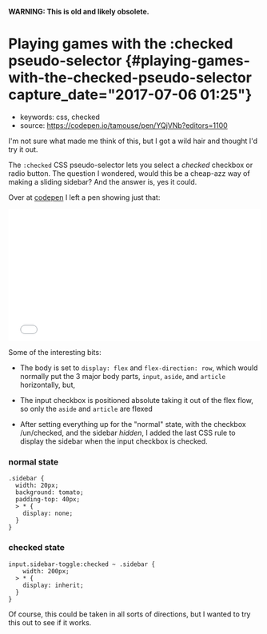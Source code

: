 **WARNING: This is old and likely obsolete.**

Playing games with the :checked pseudo-selector {#playing-games-with-the-checked-pseudo-selector capture_date="2017-07-06 01:25"}
===============================================

-   keywords: css, checked
-   source: <https://codepen.io/tamouse/pen/YQjVNb?editors=1100>

I\'m not sure what made me think of this, but I got a wild hair and thought I\'d try it out.

The `:checked` CSS pseudo-selector lets you select a *checked* checkbox or radio button. The question I wondered, would this be a cheap-azz way of making a sliding sidebar? And the answer is, yes it could.

Over at [codepen](https://codepen.io/tamouse/pen/YQjVNb?editors=1100) I left a pen showing just that:

  <iframe height="265" scrolling="no" title="what can you do with :checked?" src="//codepen.io/tamouse/embed/YQjVNb/?height=265&amp;theme-id=0&amp;default-tab=result&amp;embed-version=2" frameborder="no" allowtransparency="true" allowfullscreen="true" style="width: 100%;">
See the Pen what can you do with :checked? by Tamara Temple (@tamouse)
on CodePen.
  </iframe>

Some of the interesting bits:

-   The body is set to `display: flex` and `flex-direction: row`, which would normally put the 3 major body parts, `input`, `aside`, and `article` horizontally, but,

-   The input checkbox is positioned absolute taking it out of the flex flow, so only the `aside` and `article` are flexed

-   After setting everything up for the \"normal\" state, with the checkbox /un/checked, and the sidebar *hidden*, I added the last CSS rule to display the sidebar when the input checkbox is checked.

### normal state

``` {.css}
.sidebar {
  width: 20px;
  background: tomato;
  padding-top: 40px;
  > * {
    display: none;
  }
}
```

### checked state

``` {.css}
input.sidebar-toggle:checked ~ .sidebar {
    width: 200px;
  > * {
    display: inherit;
  }
}
```

Of course, this could be taken in all sorts of directions, but I wanted to try this out to see if it works.
